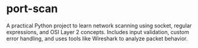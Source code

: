 # port-scan
A practical Python project to learn network scanning using socket, regular expressions, and OSI Layer 2 concepts. Includes input validation, custom error handling, and uses tools like Wireshark to analyze packet behavior.
